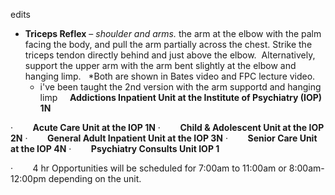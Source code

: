 edits 
- **Triceps Reflex** – _shoulder and arms._ the arm at the elbow with the palm facing the body, and pull the arm partially across the chest. Strike the triceps tendon directly behind and just above the elbow.  Alternatively, support the upper arm with the arm bent slightly at the elbow and hanging limp.   *Both are shown in Bates video and FPC lecture video.
	- i've been taught the 2nd version with the arm supportd and hanging limp 
    **Addictions Inpatient Unit at the Institute of Psychiatry (IOP) 1N**

·        **Acute Care Unit at the IOP 1N**
·        **Child & Adolescent Unit at the IOP 2N**
·        **General Adult Inpatient Unit at the IOP 3N**
·        **Senior Care Unit at the IOP 4N**
·        **Psychiatry Consults Unit IOP 1**

·        4 hr Opportunities will be scheduled for 7:00am to 11:00am or 8:00am-12:00pm depending on the unit.